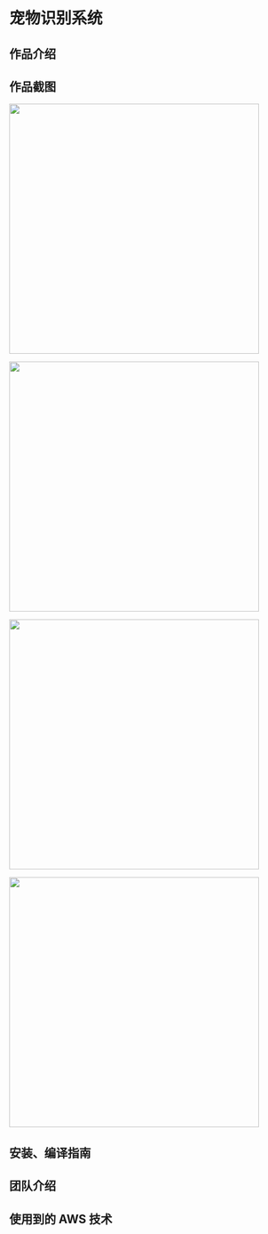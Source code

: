 # 宠物识别系统

## 作品介绍

## 作品截图

<p>
  <img src="./images/1.png" width="450" style="display:inline;" alt="">
</p>

<p>
  <img src="./images/2.png" width="450" style="display:inline;" alt="">
</p>

<p>
  <img src="./images/4.png" width="450" style="display:inline;" alt="">
</p>

<p>
  <img src="./images/3.png" width="450" style="display:inline;" alt="">
</p>

## 安装、编译指南

## 团队介绍

## 使用到的 AWS 技术